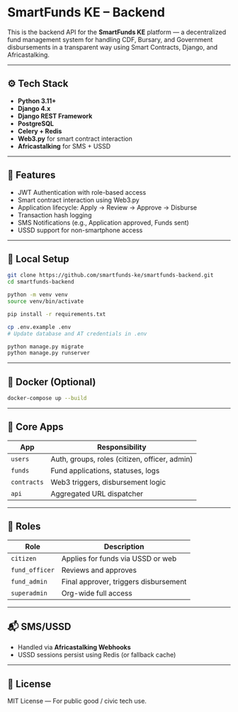 # SmartFunds KE – Backend

This is the backend API for the **SmartFunds KE** platform — a decentralized fund management system for handling CDF, Bursary, and Government disbursements in a transparent way using Smart Contracts, Django, and Africastalking.

---

## ⚙️ Tech Stack

- **Python 3.11+**
- **Django 4.x**
- **Django REST Framework**
- **PostgreSQL**
- **Celery + Redis**
- **Web3.py** for smart contract interaction
- **Africastalking** for SMS + USSD

---

## 🧩 Features

- JWT Authentication with role-based access
- Smart contract interaction using Web3.py
- Application lifecycle: Apply → Review → Approve → Disburse
- Transaction hash logging
- SMS Notifications (e.g., Application approved, Funds sent)
- USSD support for non-smartphone access

---

## 🧪 Local Setup

```bash
git clone https://github.com/smartfunds-ke/smartfunds-backend.git
cd smartfunds-backend

python -m venv venv
source venv/bin/activate

pip install -r requirements.txt

cp .env.example .env
# Update database and AT credentials in .env

python manage.py migrate
python manage.py runserver
```

---

## 🐳 Docker (Optional)

```bash
docker-compose up --build
```

---

## 📂 Core Apps

| App         | Responsibility                                |
| ----------- | --------------------------------------------- |
| `users`     | Auth, groups, roles (citizen, officer, admin) |
| `funds`     | Fund applications, statuses, logs             |
| `contracts` | Web3 triggers, disbursement logic             |
| `api`       | Aggregated URL dispatcher                     |

---

## 🔐 Roles

| Role           | Description                           |
| -------------- | ------------------------------------- |
| `citizen`      | Applies for funds via USSD or web     |
| `fund_officer` | Reviews and approves                  |
| `fund_admin`   | Final approver, triggers disbursement |
| `superadmin`   | Org-wide full access                  |

---

## 📬 SMS/USSD

* Handled via **Africastalking Webhooks**
* USSD sessions persist using Redis (or fallback cache)

---

## 🧾 License

MIT License — For public good / civic tech use.

